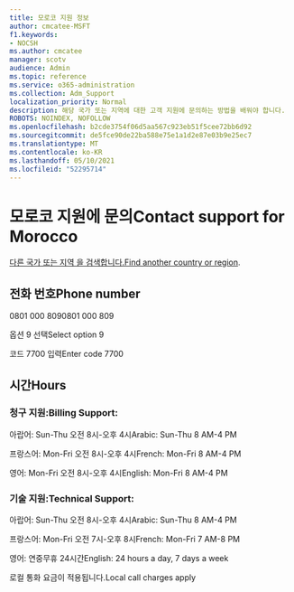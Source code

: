 ```yaml
---
title: 모로코 지원 정보
author: cmcatee-MSFT
f1.keywords:
- NOCSH
ms.author: cmcatee
manager: scotv
audience: Admin
ms.topic: reference
ms.service: o365-administration
ms.collection: Adm_Support
localization_priority: Normal
description: 해당 국가 또는 지역에 대한 고객 지원에 문의하는 방법을 배워야 합니다.
ROBOTS: NOINDEX, NOFOLLOW
ms.openlocfilehash: b2cde3754f06d5aa567c923eb51f5cee72bb6d92
ms.sourcegitcommit: de5fce90de22ba588e75e1a1d2e87e03b9e25ec7
ms.translationtype: MT
ms.contentlocale: ko-KR
ms.lasthandoff: 05/10/2021
ms.locfileid: "52295714"
---
```

# <a name="contact-support-for-morocco"></a><span data-ttu-id="6e416-103">모로코 지원에 문의</span><span class="sxs-lookup"><span data-stu-id="6e416-103">Contact support for Morocco</span></span>

<span data-ttu-id="6e416-104">[다른 국가 또는 지역 을 검색합니다.](../../business-video/get-help-support.md)</span><span class="sxs-lookup"><span data-stu-id="6e416-104">[Find another country or region](../../business-video/get-help-support.md).</span></span>

## <a name="phone-number"></a><span data-ttu-id="6e416-105">전화 번호</span><span class="sxs-lookup"><span data-stu-id="6e416-105">Phone number</span></span>
<span data-ttu-id="6e416-106">0801 000 809</span><span class="sxs-lookup"><span data-stu-id="6e416-106">0801 000 809</span></span>

<span data-ttu-id="6e416-107">옵션 9 선택</span><span class="sxs-lookup"><span data-stu-id="6e416-107">Select option 9</span></span>

<span data-ttu-id="6e416-108">코드 7700 입력</span><span class="sxs-lookup"><span data-stu-id="6e416-108">Enter code 7700</span></span>

## <a name="hours"></a><span data-ttu-id="6e416-109">시간</span><span class="sxs-lookup"><span data-stu-id="6e416-109">Hours</span></span>
### <a name="billing-support"></a><span data-ttu-id="6e416-110">청구 지원:</span><span class="sxs-lookup"><span data-stu-id="6e416-110">Billing Support:</span></span>

<span data-ttu-id="6e416-111">아랍어: Sun-Thu 오전 8시-오후 4시</span><span class="sxs-lookup"><span data-stu-id="6e416-111">Arabic: Sun-Thu 8 AM-4 PM</span></span>

<span data-ttu-id="6e416-112">프랑스어: Mon-Fri 오전 8시-오후 4시</span><span class="sxs-lookup"><span data-stu-id="6e416-112">French: Mon-Fri 8 AM-4 PM</span></span>

<span data-ttu-id="6e416-113">영어: Mon-Fri 오전 8시-오후 4시</span><span class="sxs-lookup"><span data-stu-id="6e416-113">English: Mon-Fri 8 AM-4 PM</span></span>

### <a name="technical-support"></a><span data-ttu-id="6e416-114">기술 지원:</span><span class="sxs-lookup"><span data-stu-id="6e416-114">Technical Support:</span></span>

<span data-ttu-id="6e416-115">아랍어: Sun-Thu 오전 8시-오후 4시</span><span class="sxs-lookup"><span data-stu-id="6e416-115">Arabic: Sun-Thu 8 AM-4 PM</span></span>

<span data-ttu-id="6e416-116">프랑스어: Mon-Fri 오전 7시-오후 8시</span><span class="sxs-lookup"><span data-stu-id="6e416-116">French: Mon-Fri 7 AM-8 PM</span></span>

<span data-ttu-id="6e416-117">영어: 연중무휴 24시간</span><span class="sxs-lookup"><span data-stu-id="6e416-117">English: 24 hours a day, 7 days a week</span></span>

<span data-ttu-id="6e416-118">로컬 통화 요금이 적용됩니다.</span><span class="sxs-lookup"><span data-stu-id="6e416-118">Local call charges apply</span></span>
